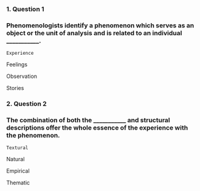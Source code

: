 ### 1. Question 1
### Phenomenologists identify a phenomenon which serves as an object or the unit of analysis and is related to an individual ___________.


``Experience``



Feelings



Observation



Stories



### 2. Question 2
### The combination of both the ___________ and structural descriptions offer the whole essence of the experience with the phenomenon. 


``Textural``



Natural



Empirical



Thematic  

